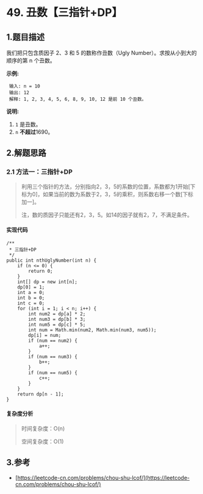 # 49. 丑数【三指针+DP】

## 1.题目描述

我们把只包含质因子 2、3 和 5 的数称作丑数（Ugly Number）。求按从小到大的顺序的第 n 个丑数。

**示例:**

```text
 输入: n = 10
 输出: 12
 解释: 1, 2, 3, 4, 5, 6, 8, 9, 10, 12 是前 10 个丑数。
```

**说明:**

1. `1` 是丑数。
2. `n` **不超过**1690。

## 2.解题思路

### 2.1 方法一：三指针+DP

> 利用三个指针的方法，分别指向2，3，5的系数的位置，系数都为1开始\[下标为0\]，如果当前的数为系数于2，3，5的乘积，则系数右移一个数\[下标加一\]。
>
> 注，数的质因子只能还有2，3，5。如14的因子就有2，7，不满足条件。

#### 实现代码

```text
/**
 * 三指针+DP
 */
public int nthUglyNumber(int n) {
    if (n <= 0) {
        return 0;
    }
    int[] dp = new int[n];
    dp[0] = 1;
    int a = 0;
    int b = 0;
    int c = 0;
    for (int i = 1; i < n; i++) {
        int num2 = dp[a] * 2;
        int num3 = dp[b] * 3;
        int num5 = dp[c] * 5;
        int num = Math.min(num2, Math.min(num3, num5));
        dp[i] = num;
        if (num == num2) {
            a++;
        }
        if (num == num3) {
            b++;
        }
        if (num == num5) {
            c++;
        }
    }
    return dp[n - 1];
}
```

#### 复杂度分析

> 时间复杂度：O\(n\)
>
> 空间复杂度：O\(1\)

## 3.参考

* [https://leetcode-cn.com/problems/chou-shu-lcof/](https://leetcode-cn.com/problems/chou-shu-lcof/)

